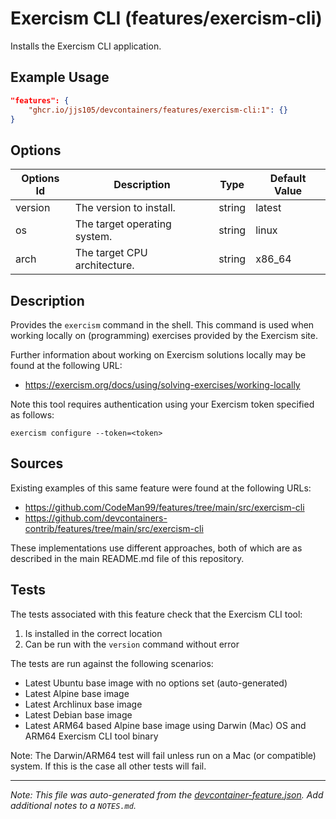 
# Exercism CLI (features/exercism-cli)

Installs the Exercism CLI application.

## Example Usage

```json
"features": {
    "ghcr.io/jjs105/devcontainers/features/exercism-cli:1": {}
}
```

## Options

| Options Id | Description | Type | Default Value |
|-----|-----|-----|-----|
| version | The version to install. | string | latest |
| os | The target operating system. | string | linux |
| arch | The target CPU architecture. | string | x86_64 |

## Description

Provides the `exercism` command in the shell. This command is used when working
locally on (programming) exercises provided by the Exercism site.

Further information about working on Exercism solutions locally may be found at
the following URL:
* https://exercism.org/docs/using/solving-exercises/working-locally

Note this tool requires authentication using your Exercism token specified as
follows:

```shell
exercism configure --token=<token>
```

## Sources

Existing examples of this same feature were found at the following URLs:

* https://github.com/CodeMan99/features/tree/main/src/exercism-cli
* https://github.com/devcontainers-contrib/features/tree/main/src/exercism-cli

These implementations use different approaches, both of which are as described
in the main README.md file of this repository.

## Tests

The tests associated with this feature check that the Exercism CLI tool:

1) Is installed in the correct location
1) Can be run with the `version` command without error

The tests are run against the following scenarios:

* Latest Ubuntu base image with no options set (auto-generated)
* Latest Alpine base image
* Latest Archlinux base image
* Latest Debian base image
* Latest ARM64 based Alpine base image using Darwin (Mac) OS and ARM64 Exercism
CLI tool binary 

Note: The Darwin/ARM64 test will fail unless run on a Mac (or compatible)
system. If this is the case all other tests will fail.


---

_Note: This file was auto-generated from the [devcontainer-feature.json](devcontainer-feature.json).  Add additional notes to a `NOTES.md`._
